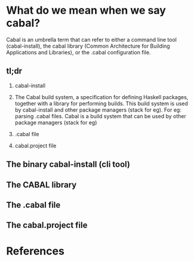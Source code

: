 # What do we mean when we say cabal?

Cabal is an umbrella term that can refer to either a command line tool
(cabal-install), the cabal library (Common Architecture for Building
Applications and Libraries), or the .cabal configuration file.

## tl;dr

1. cabal-install

2. The Cabal build system, a specification for defining Haskell packages,
   together with a library for performing builds. This build system is used by
   cabal-install and other package managers (stack for eg). For eg: parsing
   .cabal files. Cabal is a build system that can be used by other package
   managers (stack for eg)

3. .cabal file

4. cabal.project file

## The binary cabal-install (cli tool)

## The CABAL library

## The .cabal file

## The cabal.project file

# References
